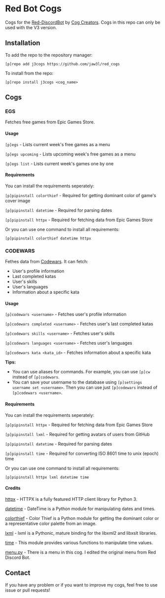 # Red Bot Cogs

Cogs for the [Red-DiscordBot](https://github.com/Cog-Creators/Red-DiscordBot) by [Cog Creators](https://github.com/Cog-Creators). Cogs in this repo can only be used with the V3 version.

## Installation

To add the repo to the repository manager:

`[p]repo add j3cogs https://github.com/jaw3l/red_cogs`

To install from the repo:

`[p]repo install j3cogs <cog_name>`

## Cogs

### EGS

Fetches free games from Epic Games Store.

#### Usage

`[p]egs` - Lists current week's free games as a menu

`[p]egs upcoming` - Lists upcoming week's free games as a menu

`[p]egs list` - Lists current week's games one by one

#### Requirements

You can install the requirements seperately:

`[p]pipinstall colorthief` - Required for getting dominant color of game's cover image

`[p]pipinstall datetime` - Required for parsing dates

`[p]pipinstall httpx` - Required for fetching data from Epic Games Store

Or you can use one command to install all requirements:

`[p]pipinstall colorthief datetime httpx`

### CODEWARS

Fethes data from [Codewars](https://www.codewars.com). It can fetch:

- User's profile information
- Last completed katas
- User's skills
- User's languages
- Information about a specific kata

#### Usage

`[p]codewars <username>` - Fetches user's profile information

`[p]codewars completed <username>` - Fetches user's last completed katas

`[p]codewars skills <username>` - Fetches user's skills

`[p]codewars languages <username>` - Fetches user's languages

`[p]codewars kata <kata_id>` - Fetches information about a specific kata

**Tips:**

- You can use aliases for commands. For example, you can use `[p]cw` instead of `[p]codewars`.
- You can save your username to the database using `[p]settings username set <username>`. Then you can use just `[p]codewars` instead of `[p]codewars <username>`.

#### Requirements

You can install the requirements seperately:

`[p]pipinstall httpx` - Required for fetching data from Epic Games Store

`[p]pipinstall lxml` - Required for getting avatars of users from GitHub

`[p]pipinstall datetime` - Required for parsing dates

`[p]pipinstall time` - Required for converting ISO 8601 time to unix (epoch) time

Or you can use one command to install all requirements:

`[p]pipinstall httpx lxml datetime time`

#### Credits

[httpx](https://pypi.org/project/httpx/) - HTTPX is a fully featured HTTP client library for Python 3.

[datetime](https://pypi.org/project/DateTime/) - DateTime is a Python module for manipulating dates and times.

[colorthief](https://pypi.org/project/colorthief/) - Color Thief is a Python module for getting the dominant color or a representative color palette from an image.

[lxml](https://pypi.org/project/lxml/) - lxml is a Pythonic, mature binding for the libxml2 and libxslt libraries.

[time](https://docs.python.org/3/library/time.html) - This module provides various functions to manipulate time values.

[menu.py](https://docs.discord.red/en/stable/_modules/redbot/core/utils/menus.html>) - There is a menu in this cog. I edited the original menu from Red Discord Bot.

## Contact

If you have any problem or if you want to improve my cogs, feel free to use issue or pull requests!

